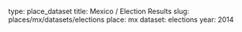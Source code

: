 type: place_dataset
title: Mexico / Election Results
slug: places/mx/datasets/elections
place: mx
dataset: elections
year: 2014
